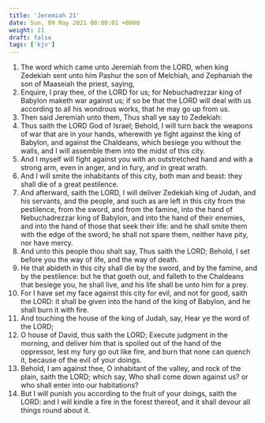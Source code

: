 ```yaml
---
title: 'Jeremiah 21'
date: Sun, 09 May 2021 00:00:01 +0000
weight: 21
draft: false
tags: ['kjv'] 
---
```


1. The word which came unto Jeremiah from the LORD, when king Zedekiah sent unto him Pashur the son of Melchiah, and Zephaniah the son of Maaseiah the priest, saying,
2. Enquire, I pray thee, of the LORD for us; for Nebuchadrezzar king of Babylon maketh war against us; if so be that the LORD will deal with us according to all his wondrous works, that he may go up from us.
3. Then said Jeremiah unto them, Thus shall ye say to Zedekiah:
4. Thus saith the LORD God of Israel; Behold, I will turn back the weapons of war that are in your hands, wherewith ye fight against the king of Babylon, and against the Chaldeans, which besiege you without the walls, and I will assemble them into the midst of this city.
5. And I myself will fight against you with an outstretched hand and with a strong arm, even in anger, and in fury, and in great wrath.
6. And I will smite the inhabitants of this city, both man and beast: they shall die of a great pestilence.
7. And afterward, saith the LORD, I will deliver Zedekiah king of Judah, and his servants, and the people, and such as are left in this city from the pestilence, from the sword, and from the famine, into the hand of Nebuchadrezzar king of Babylon, and into the hand of their enemies, and into the hand of those that seek their life: and he shall smite them with the edge of the sword; he shall not spare them, neither have pity, nor have mercy.
8. And unto this people thou shalt say, Thus saith the LORD; Behold, I set before you the way of life, and the way of death.
9. He that abideth in this city shall die by the sword, and by the famine, and by the pestilence: but he that goeth out, and falleth to the Chaldeans that besiege you, he shall live, and his life shall be unto him for a prey.
10. For I have set my face against this city for evil, and not for good, saith the LORD: it shall be given into the hand of the king of Babylon, and he shall burn it with fire.
11. And touching the house of the king of Judah, say, Hear ye the word of the LORD;
12. O house of David, thus saith the LORD; Execute judgment in the morning, and deliver him that is spoiled out of the hand of the oppressor, lest my fury go out like fire, and burn that none can quench it, because of the evil of your doings.
13. Behold, I am against thee, O inhabitant of the valley, and rock of the plain, saith the LORD; which say, Who shall come down against us? or who shall enter into our habitations?
14. But I will punish you according to the fruit of your doings, saith the LORD: and I will kindle a fire in the forest thereof, and it shall devour all things round about it.
